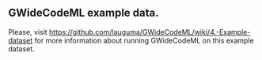 ## GWideCodeML example data.

Please, visit https://github.com/lauguma/GWideCodeML/wiki/4.-Example-dataset for more information about running GWideCodeML on this example dataset.
